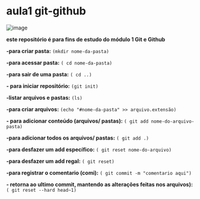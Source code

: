 # aula1 git-github   
![image](https://github.com/emersonsilva2002/aula1git-github/assets/136396239/27d623f8-f247-4caf-bb01-a48cf0317c1e)



**este repositório é para fins de estudo do módulo 1 Git e Github**

**-para criar pasta:**
``(mkdir nome-da-pasta)``


**-para acessar pasta:**
``( cd nome-da-pasta)``


**-para sair de uma pasta:**
``( cd ..)``


**- para iniciar repositório:**
``(git init)``


**-listar arquivos e pastas:**
``(ls)``


**-para criar arquivos:** 
``(echo "#nome-da-pasta" >> arquivo.extensão)``


**- para adicionar conteúdo (arquivos/ pastas):**
``( git add nome-do-arquivo-pasta)``


**-para adicionar todos os arquivos/ pastas:**
``( git add .)``


**-para desfazer um add específico:**
``( git reset nome-do-arquivo)``


**-para desfazer um add regal:** 
``( git reset)``


**-para registrar o comentario (comi):**
``( git commit -m "comentario aqui")``


**- retorna ao ultimo commit, mantendo as alterações feitas nos arquivos):**
``( git reset --hard head~1)``


